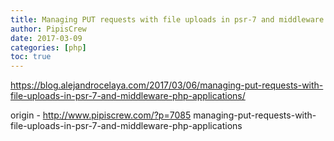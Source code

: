 ```yaml
---
title: Managing PUT requests with file uploads in psr-7 and middleware PHP applications
author: PipisCrew
date: 2017-03-09
categories: [php]
toc: true
---
```


https://blog.alejandrocelaya.com/2017/03/06/managing-put-requests-with-file-uploads-in-psr-7-and-middleware-php-applications/

origin - http://www.pipiscrew.com/?p=7085 managing-put-requests-with-file-uploads-in-psr-7-and-middleware-php-applications